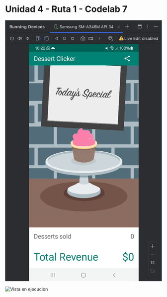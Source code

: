 # Unidad 4 - Ruta 1 - Codelab 7
![Vista previa](Captura%20de%20pantalla%202024-10-03%20222214.png)

![Vista en ejecucion](Vídeo%20sin%20título%20‐%20Hecho%20con%20Clipchamp%20(7).gif)
